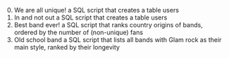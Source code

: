 0. We are all unique!
    a SQL script that creates a table users
1. In and not out
    a SQL script that creates a table users
2. Best band ever!
    a SQL script that ranks country origins of bands, ordered by the number of (non-unique) fans
3. Old school band
    a SQL script that lists all bands with Glam rock as their main style, ranked by their longevity
